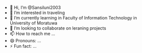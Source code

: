 - 👋 Hi, I’m @Sansiluni2003
- 👀 I’m interested in traveling
- 🌱 I’m currently learning in Faculty of Information Technology in University of Moratuwa
- 💞️ I’m looking to collaborate on leraning projects
- 📫 How to reach me ...
- 😄 Pronouns: ...
- ⚡ Fun fact: ...

<!---
Sansiluni2003/Sansiluni2003 is a ✨ special ✨ repository because its `README.md` (this file) appears on your GitHub profile.
You can click the Preview link to take a look at your changes.
--->
